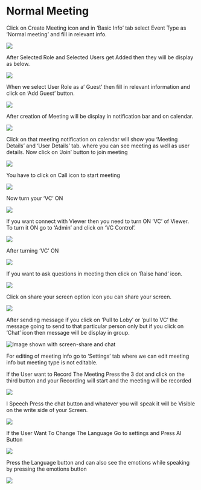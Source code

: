 # Normal Meeting

Click on Create Meeting icon and in ‘Basic Info’ tab select Event Type as ‘Normal meeting’ and fill in relevant info.

![](../../.gitbook/assets/11.png)

After Selected Role and Selected Users get Added then they will be display as below.

![](../../.gitbook/assets/12.png)

When we select User Role as a’ Guest’ then fill in relevant information and click on ‘Add Guest’ button.

![](../../.gitbook/assets/13.png)

After creation of Meeting will be display in notification bar and on calendar.

![](../../.gitbook/assets/14.png)

Click on that meeting notification on calendar will show you ‘Meeting Details’ and ‘User Details’ tab. where you can see meeting as well as user details. Now click on ‘Join’ button to join meeting

![](../../.gitbook/assets/image%20%28121%29.png)

You have to click on Call icon to start meeting

![](../../.gitbook/assets/image%20%28143%29.png)

Now turn your ‘VC’ ON

![](../../.gitbook/assets/image%20%28100%29.png)

If you want connect with Viewer then you need to turn ON ‘VC’ of Viewer. To turn it ON go to ‘Admin’ and click on ‘VC Control’.

![](../../.gitbook/assets/image%20%28197%29.png)

After turning ‘VC’ ON

![](../../.gitbook/assets/image%20%28102%29.png)

If you want to ask questions in meeting then click on ‘Raise hand’ icon.

![](../../.gitbook/assets/image%20%28219%29.png)

Click on share your screen option icon you can share your screen.

![](../../.gitbook/assets/popup_ss.png)

After sending message if you click on ‘Pull to Loby’ or ‘pull to VC’ the message going to send to that particular person only but if you click on ‘Chat’ icon then message will be display in group.

![Image shown with screen-share and chat](../../.gitbook/assets/image%20%28169%29.png)

For editing of meeting info go to ‘Settings’ tab where we can edit meeting info but meeting type is not editable.

If the User want to Record The Meeting Press the 3 dot and click on the third button and your Recording will start and the meeting will be recorded

![](../../.gitbook/assets/image%20%2878%29.png)

I Speech Press the chat button and whatever you will speak it will be Visible on the write side of your Screen.

![](../../.gitbook/assets/image%20%28257%29.png)

If the User Want To Change The Language Go to settings and Press AI Button

![](../../.gitbook/assets/image%20%28103%29.png)

Press the Language button and can also see the emotions while speaking by pressing the emotions button  
  


![](../../.gitbook/assets/image%20%2824%29.png)



